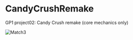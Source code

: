 # CandyCrushRemake
GP1 project02: Candy Crush remake (core mechanics only)


![Match3](https://github.com/gabevlogd/CandyCrushRemake/assets/72387126/d2eac0a3-f388-435e-bdb6-82e879969c18)
